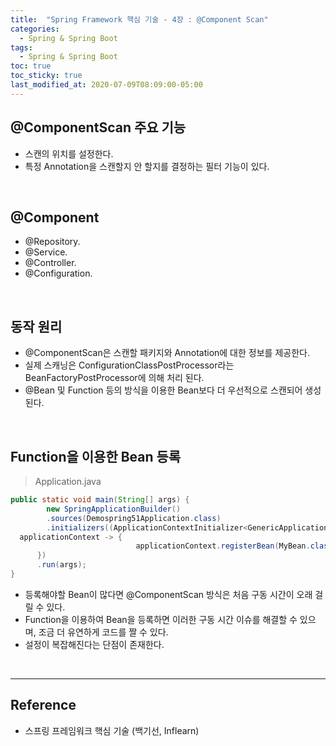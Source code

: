 ```yaml
---
title:  "Spring Framework 핵심 기술 - 4장 : @Component Scan"
categories:
  - Spring & Spring Boot
tags:
  - Spring & Spring Boot
toc: true
toc_sticky: true
last_modified_at: 2020-07-09T08:09:00-05:00
---
```


## @ComponentScan 주요 기능

* 스캔의 위치를 설정한다.
* 특정 Annotation을 스캔할지 안 할지를 결정하는 필터 기능이 있다.

<br>

## @Component

* @Repository.
* @Service.
* @Controller.
* @Configuration.

<br>

## 동작 원리

* @ComponentScan은 스캔할 패키지와 Annotation에 대한 정보를 제공한다.
* 실제 스캐닝은 ConfigurationClassPostProcessor라는 BeanFactoryPostProcessor에 의해 처리 된다.
* @Bean 및 Function 등의 방식을 이용한 Bean보다 더 우선적으로 스캔되어 생성된다.

<br>

## Function을 이용한 Bean 등록

> Application.java

```java
public static void main(String[] args) {
        new SpringApplicationBuilder()
        .sources(Demospring51Application.class)
        .initializers((ApplicationContextInitializer<GenericApplicationContext>)
  applicationContext -> {
                            applicationContext.registerBean(MyBean.class);
      })
      .run(args);
}
```

*	등록해야할 Bean이 많다면 @ComponentScan 방식은 처음 구동 시간이 오래 걸릴 수 있다.
*	Function을 이용하여 Bean을 등록하면 이러한 구동 시간 이슈를 해결할 수 있으며, 조금 더 유연하게 코드를 짤 수 있다.
*	설정이 복잡해진다는 단점이 존재한다.

<br>

---

## Reference

*	스프링 프레임워크 핵심 기술 (백기선, Inflearn)
